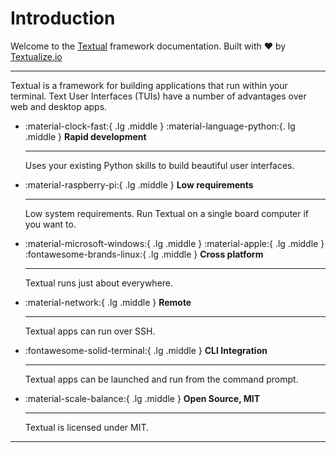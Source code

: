 
# Introduction

Welcome to the [Textual](https://github.com/Textualize/textual) framework documentation. Built with ❤️ by [Textualize.io](https://www.textualize.io)

<hr>

Textual is a framework for building applications that run within your terminal. Text User Interfaces (TUIs) have a number of advantages over web and desktop apps.

<div class="grid cards" markdown>

-   :material-clock-fast:{ .lg .middle } :material-language-python:{. lg .middle } __Rapid development__

    ---

    Uses your existing Python skills to build beautiful user interfaces.


-   :material-raspberry-pi:{ .lg .middle } __Low requirements__

    ---

    Low system requirements. Run Textual on a single board computer if you want to.

  

-   :material-microsoft-windows:{ .lg .middle } :material-apple:{ .lg .middle } :fontawesome-brands-linux:{ .lg .middle } __Cross platform__

    ---

    Textual runs just about everywhere.

    

-   :material-network:{ .lg .middle } __Remote__

    ---

    Textual apps can run over SSH.


-   :fontawesome-solid-terminal:{ .lg .middle } __CLI Integration__

    ---

    Textual apps can be launched and run from the command prompt.



-   :material-scale-balance:{ .lg .middle } __Open Source, MIT__

    ---

    Textual is licensed under MIT.
    

</div>


<hr>


```{.textual path="examples/calculator.py" columns=100 lines=41 press="3,.,1,4,5,9,2,_,_,_,_,_,_,_,_"}
```

```{.textual path="examples/pride.py"}
```

```{.textual path="docs/examples/tutorial/stopwatch.py" columns="100" lines="30" press="d,tab,enter,_,_"}
```


```{.textual path="docs/examples/events/dictionary.py" columns="100" lines="30" press="tab,_,t,e,x,t,_,_,_,_,_,_,_,_,_,_,_,_,_,_,_,_"}
```


```{.textual path="docs/examples/guide/layout/combining_layouts.py" columns="100", lines="30"}
```

```{.textual path="docs/examples/app/widgets01.py"}
```


